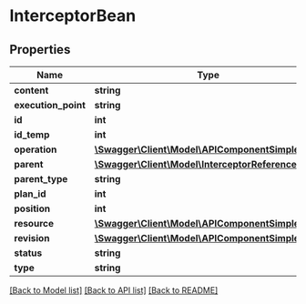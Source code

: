 # InterceptorBean

## Properties
Name | Type | Description | Notes
------------ | ------------- | ------------- | -------------
**content** | **string** |  | [optional] 
**execution_point** | **string** |  | [optional] 
**id** | **int** |  | [optional] 
**id_temp** | **int** |  | [optional] 
**operation** | [**\Swagger\Client\Model\APIComponentSimpleBean**](APIComponentSimpleBean.md) |  | [optional] 
**parent** | [**\Swagger\Client\Model\InterceptorReferenceBean**](InterceptorReferenceBean.md) |  | [optional] 
**parent_type** | **string** |  | [optional] 
**plan_id** | **int** |  | [optional] 
**position** | **int** |  | [optional] 
**resource** | [**\Swagger\Client\Model\APIComponentSimpleBean**](APIComponentSimpleBean.md) |  | [optional] 
**revision** | [**\Swagger\Client\Model\APIComponentSimpleBean**](APIComponentSimpleBean.md) |  | [optional] 
**status** | **string** |  | [optional] 
**type** | **string** |  | [optional] 

[[Back to Model list]](../README.md#documentation-for-models) [[Back to API list]](../README.md#documentation-for-api-endpoints) [[Back to README]](../README.md)


